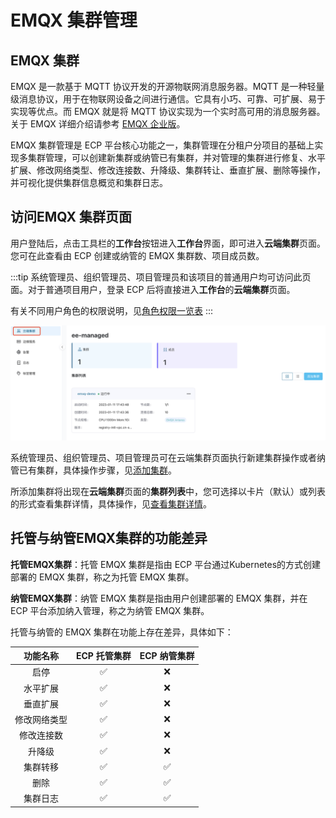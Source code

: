 # EMQX 集群管理

## EMQX 集群

EMQX 是一款基于 MQTT 协议开发的开源物联网消息服务器。MQTT 是一种轻量级消息协议，用于在物联网设备之间进行通信。它具有小巧、可靠、可扩展、易于实现等优点。而 EMQX 就是将 MQTT 协议实现为一个实时高可用的消息服务器。关于 EMQX 详细介绍请参考 [EMQX 企业版](https://docs.emqx.com/zh/enterprise/v4.4/)。  

EMQX 集群管理是 ECP 平台核心功能之一，集群管理在分租户分项目的基础上实现多集群管理，可以创建新集群或纳管已有集群，并对管理的集群进行修复、水平扩展、修改网络类型、修改连接数、升降级、集群转让、垂直扩展、删除等操作，并可视化提供集群信息概览和集群日志。

## 访问EMQX 集群页面

用户登陆后，点击工具栏的**工作台**按钮进入**工作台**界面，即可进入**云端集群**页面。您可在此查看由 ECP 创建或纳管的 EMQX 集群数、项目成员数。

:::tip
系统管理员、组织管理员、项目管理员和该项目的普通用户均可访问此页面。对于普通项目用户，登录 ECP 后将直接进入**工作台**的**云端集群**页面。

有关不同用户角色的权限说明，见[角色权限一览表](../acl/authorize.md#角色权限一览表) 
:::


![集群列表](./_assets/cluster-list.png)

系统管理员、组织管理员、项目管理员可在云端集群页面执行新建集群操作或者纳管已有集群，具体操作步骤，见[添加集群](./add_manage.md)。

所添加集群将出现在**云端集群**页面的**集群列表**中，您可选择以卡片（默认）或列表的形式查看集群详情，具体操作，见[查看集群详情](./cluster_details.md)。

## 托管与纳管EMQX集群的功能差异

**托管EMQX集群**：托管 EMQX 集群是指由 ECP 平台通过Kubernetes的方式创建部署的 EMQX 集群，称之为托管 EMQX 集群。

**纳管EMQX集群**：纳管 EMQX 集群是指由用户创建部署的 EMQX 集群，并在 ECP 平台添加纳入管理，称之为纳管 EMQX 集群。

托管与纳管的 EMQX 集群在功能上存在差异，具体如下：

|功能名称|ECP **托管**集群|ECP **纳管**集群|
|:--------:|:----:|:----:|
|启停|✅|❌|
|水平扩展|✅|❌|
|垂直扩展|✅|❌|
|修改网络类型|✅|❌|
|修改连接数|✅|❌|
|升降级|✅|❌|
|集群转移|✅|✅|
|删除|✅|✅|
|集群日志|✅|✅|
